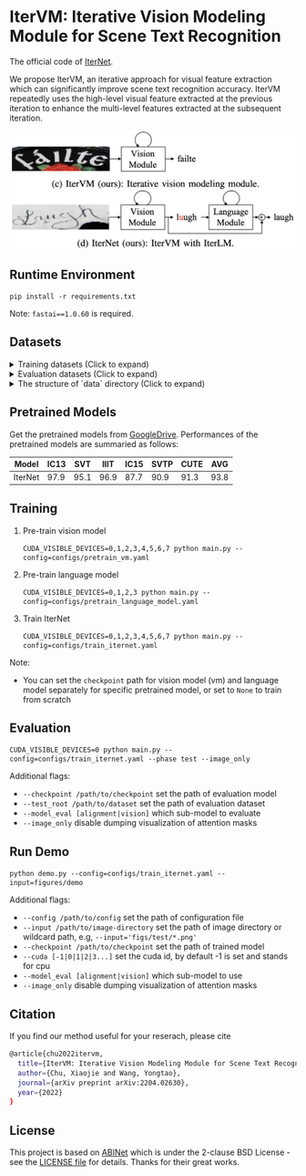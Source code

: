 # IterVM: Iterative Vision Modeling Module for Scene Text Recognition

The official code of [IterNet](https://arxiv.org/abs/2204.02630).

We propose IterVM, an iterative approach for visual feature extraction which can significantly improve scene text recognition accuracy.
IterVM repeatedly uses the high-level visual feature extracted at the previous iteration to enhance the multi-level features extracted at the subsequent iteration.


![framework](./figures/framework.png)


## Runtime Environment
```
pip install -r requirements.txt
```
Note: `fastai==1.0.60` is required.

## Datasets
<details>
  <summary>Training datasets (Click to expand) </summary>
    1. [MJSynth](http://www.robots.ox.ac.uk/~vgg/data/text/) (MJ): 
        - Use `tools/create_lmdb_dataset.py` to convert images into LMDB dataset
        - [LMDB dataset BaiduNetdisk(passwd:n23k)](https://pan.baidu.com/s/1mgnTiyoR8f6Cm655rFI4HQ)
    2. [SynthText](http://www.robots.ox.ac.uk/~vgg/data/scenetext/) (ST):
        - Use `tools/crop_by_word_bb.py` to crop images from original [SynthText](http://www.robots.ox.ac.uk/~vgg/data/scenetext/) dataset, and convert images into LMDB dataset by `tools/create_lmdb_dataset.py`
        - [LMDB dataset BaiduNetdisk(passwd:n23k)](https://pan.baidu.com/s/1mgnTiyoR8f6Cm655rFI4HQ)
    3. [WikiText103](https://s3.amazonaws.com/research.metamind.io/wikitext/wikitext-103-v1.zip), which is only used for pre-trainig language models:
        - Use `notebooks/prepare_wikitext103.ipynb` to convert text into CSV format.
        - [CSV dataset BaiduNetdisk(passwd:dk01)](https://pan.baidu.com/s/1yabtnPYDKqhBb_Ie9PGFXA)
</details>

<details>
  <summary>Evaluation datasets (Click to expand) </summary>
- Evaluation datasets, LMDB datasets can be downloaded from [BaiduNetdisk(passwd:1dbv)](https://pan.baidu.com/s/1RUg3Akwp7n8kZYJ55rU5LQ), [GoogleDrive](https://drive.google.com/file/d/1dTI0ipu14Q1uuK4s4z32DqbqF3dJPdkk/view?usp=sharing).
    1. ICDAR 2013 (IC13)
    2. ICDAR 2015 (IC15)
    3. IIIT5K Words (IIIT)
    4. Street View Text (SVT)
    5. Street View Text-Perspective (SVTP)
    6. CUTE80 (CUTE)
</details>

<details>
  <summary>The structure of `data` directory (Click to expand) </summary>
- The structure of `data` directory is
    ```
    data
    ├── charset_36.txt
    ├── evaluation
    │   ├── CUTE80
    │   ├── IC13_857
    │   ├── IC15_1811
    │   ├── IIIT5k_3000
    │   ├── SVT
    │   └── SVTP
    ├── training
    │   ├── MJ
    │   │   ├── MJ_test
    │   │   ├── MJ_train
    │   │   └── MJ_valid
    │   └── ST
    ├── WikiText-103.csv
    └── WikiText-103_eval_d1.csv
    ```
</details>

## Pretrained Models

Get the pretrained models from [GoogleDrive](https://drive.google.com/drive/folders/1C8NMI8Od8mQUMlsnkHNLkYj73kbAQ7Bl?usp=sharing). Performances of the pretrained models are summaried as follows:

|Model|IC13|SVT|IIIT|IC15|SVTP|CUTE|AVG|
|-|-|-|-|-|-|-|-|
|IterNet|97.9|95.1|96.9|87.7|90.9|91.3|93.8|

## Training

1. Pre-train vision model
    ```
    CUDA_VISIBLE_DEVICES=0,1,2,3,4,5,6,7 python main.py --config=configs/pretrain_vm.yaml
    ```
2. Pre-train language model
    ```
    CUDA_VISIBLE_DEVICES=0,1,2,3 python main.py --config=configs/pretrain_language_model.yaml
    ```
3. Train IterNet
    ```
    CUDA_VISIBLE_DEVICES=0,1,2,3,4,5,6,7 python main.py --config=configs/train_iternet.yaml
    ```
Note:
- You can set the `checkpoint` path for vision model (vm) and language model separately for specific pretrained model, or set to `None` to train from scratch


## Evaluation

```
CUDA_VISIBLE_DEVICES=0 python main.py --config=configs/train_iternet.yaml --phase test --image_only
```
Additional flags:
- `--checkpoint /path/to/checkpoint` set the path of evaluation model 
- `--test_root /path/to/dataset` set the path of evaluation dataset
- `--model_eval [alignment|vision]` which sub-model to evaluate
- `--image_only` disable dumping visualization of attention masks

## Run Demo

```
python demo.py --config=configs/train_iternet.yaml --input=figures/demo
```
Additional flags:
- `--config /path/to/config` set the path of configuration file 
- `--input /path/to/image-directory` set the path of image directory or wildcard path, e.g, `--input='figs/test/*.png'`
- `--checkpoint /path/to/checkpoint` set the path of trained model
- `--cuda [-1|0|1|2|3...]` set the cuda id, by default -1 is set and stands for cpu
- `--model_eval [alignment|vision]` which sub-model to use
- `--image_only` disable dumping visualization of attention masks


## Citation
If you find our method useful for your reserach, please cite
```bash 
@article{chu2022itervm,
  title={IterVM: Iterative Vision Modeling Module for Scene Text Recognition},
  author={Chu, Xiaojie and Wang, Yongtao},
  journal={arXiv preprint arXiv:2204.02630},
  year={2022}
}
 ```

## License
This project is based on [ABINet](https://github.com/FangShancheng/ABINet.git) which is under the 2-clause BSD License - see the [LICENSE file](https://github.com/FangShancheng/ABINet/blob/main/LICENSE) for details.
Thanks for their great works.

